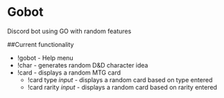 # Gobot
Discord bot using GO with random features

##Current functionality
* !gobot - Help menu
* !char - generates random D&D character idea
* !card - displays a random MTG card
  * !card type *input* - displays a random card based on type entered
  * !card rarity *input* - displays a random card based on rarity entered
